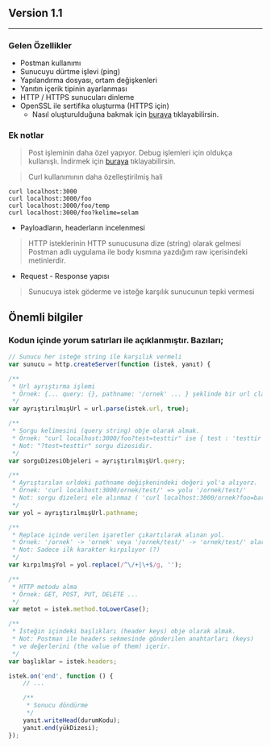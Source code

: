 ## Version 1.1
---------

### Gelen Özellikler


* Postman kullanımı
* Sunucuyu dürtme işlevi (ping)
* Yapılandırma dosyası, ortam değişkenleri
* Yanıtın içerik tipinin ayarlanması
* HTTP / HTTPS sunucuları dinleme
* OpenSSL ile sertifika oluşturma (HTTPS için)
    * Nasıl oluşturulduğuna bakmak için [buraya](https://knowledge.digicert.com/solution/SO27347.html) tıklayabilirsin.

### Ek notlar

> Post işleminin daha özel yapıyor. Debug işlemleri için oldukça kullanışlı. İndirmek için [buraya](https://www.getpostman.com/apps) tıklayabilirsin.

> Curl kullanımının daha özelleştirilmiş hali

```CMD
curl localhost:3000
curl localhost:3000/foo
curl localhost:3000/foo/temp
curl localhost:3000/foo?kelime=selam
```


* Payloadların, headerların incelenmesi
> HTTP isteklerinin HTTP sunucusuna dize (string) olarak gelmesi
> Postman adlı uygulama ile body kısmına yazdığım raw içerisindeki metinlerdir.

* Request - Response yapısı
> Sunucuya istek göderme ve isteğe karşılık sunucunun tepki vermesi

## Önemli bilgiler
### Kodun içinde yorum satırları ile açıklanmıştır. Bazıları;

```javascript
// Sunucu her isteğe string ile karşılık vermeli
var sunucu = http.createServer(function (istek, yanıt) {
```

```Javascript
/**
 * Url ayrıştırma işlemi
 * Örnek: {... query: {}, pathname: '/ornek' ... } şeklinde bir url classı
 */
var ayrıştırılmışUrl = url.parse(istek.url, true);
```

```Javascript
/**
 * Sorgu kelimesini (query string) obje olarak almak.
 * Örnek: "curl localhost:3000/foo?test=testtir" ise { test : 'testtir' }
 * Not: "?test=testtir" sorgu dizesidir.
 */
var sorguDizesiObjeleri = ayrıştırılmışUrl.query;
```

```Javascript
/**
 * Ayrıştırılan urldeki pathname değişkenindeki değeri yol'a alıyorz.
 * Örnek: 'curl localhost:3000/ornek/test/' => yolu '/ornek/test/'
 * Not: sorgu dizeleri ele alınmaz ( 'curl localhost:3000/ornek?foo=bar' => yolu '/ornek' )
 */
var yol = ayrıştırılmışUrl.pathname;
```

```Javascript
/**
 * Replace içinde verilen işaretler çıkartılarak alınan yol. 
 * Örnek: '/ornek' -> 'ornek' veya '/ornek/test/' -> 'ornek/test/' olarak kırpılmakta. 
 * Not: Sadece ilk karakter kırpılıyor (?)
 */
var kırpılmışYol = yol.replace(/^\/+|\+$/g, '');
```

```Javascript
/**
 * HTTP metodu alma
 * Örnek: GET, POST, PUT, DELETE ...
 */
var metot = istek.method.toLowerCase();
```

```Javascript
/**
 * İsteğin içindeki başlıkları (header keys) obje olarak almak.
 * Not: Postman ile headers sekmesinde gönderilen anahtarları (keys) 
 * ve değerlerini (the value of them) içerir.
 */
var başlıklar = istek.headers;
```

```Javascript
istek.on('end', function () {
    // ...

    /**
     * Sonucu döndürme
     */
    yanıt.writeHead(durumKodu);
    yanıt.end(yükDizesi);
});
```

